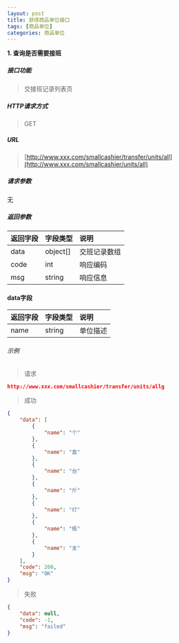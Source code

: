```yaml
---
layout: post
title: 获得商品单位接口
tags: [商品单位]
categories: 商品单位
---
```

**1\. 查询是否需要接班**
##### 接口功能
> 交接班记录列表页

##### HTTP请求方式
> GET

##### URL
> [http://www.xxx.com/smallcashier/transfer/units/all](http://www.xxx.com/smallcashier/units/all)

##### 请求参数

无

##### 返回参数

|返回字段|字段类型|说明|
|:---|:---|:---|
|data|object[]|交班记录数组|
|code|int|响应编码|
|msg|string|响应信息|

#### data字段

|返回字段|字段类型|说明|
|:---|:---|:---|
|name|string|单位描述|


###### 示例
> 请求
``` json
http://www.xxx.com/smallcashier/transfer/units/allg
```
> 成功
``` json
{
    "data": [
        {
            "name": "个"
        },
        {
            "name": "盒"
        },
        {
            "name": "台"
        },
        {
            "name": "斤"
        },
        {
            "name": "打"
        },
        {
            "name": "瓶"
        },
        {
            "name": "支"
        }
    ],
    "code": 200,
    "msg": "OK"
}
```
> 失败
``` json
{
    "data": null,
    "code": -1,
    "msg": "failed"
}
```